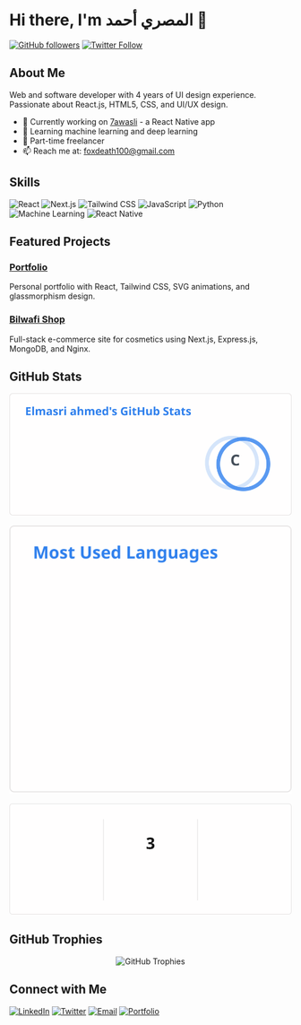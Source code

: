 # Hi there, I'm المصري أحمد 👋

[![GitHub followers](https://img.shields.io/github/followers/0asaca0rum0?label=Follow&style=social)](https://github.com/0asaca0rum0)
[![Twitter Follow](https://img.shields.io/twitter/follow/KARASUMA_RENYA1?style=social)](https://x.com/KARASUMA_RENYA1)

## About Me
Web and software developer with 4 years of UI design experience. Passionate about React.js, HTML5, CSS, and UI/UX design.
- 🔭 Currently working on [7awasli](https://github.com/0asaca0rum0) - a React Native app
- 🌱 Learning machine learning and deep learning
- 💼 Part-time freelancer
- 📫 Reach me at: [foxdeath100@gmail.com](mailto:foxdeath100@gmail.com)

## Skills
![React](https://img.shields.io/badge/-React-61DAFB?style=flat-square&logo=react&logoColor=white)
![Next.js](https://img.shields.io/badge/-Next.js-000000?style=flat-square&logo=next-dot-js&logoColor=white)
![Tailwind CSS](https://img.shields.io/badge/-Tailwind_CSS-38B2AC?style=flat-square&logo=tailwind-css&logoColor=white)
![JavaScript](https://img.shields.io/badge/-JavaScript-F7DF1E?style=flat-square&logo=javascript&logoColor=black)
![Python](https://img.shields.io/badge/-Python-3776AB?style=flat-square&logo=python&logoColor=white)
![Machine Learning](https://img.shields.io/badge/-Machine_Learning-FF6F00?style=flat-square&logo=machine-learning&logoColor=white)
![React Native](https://img.shields.io/badge/-React_Native-61DAFB?style=flat-square&logo=react&logoColor=white)

## Featured Projects
### [Portfolio](https://elmasri.pages.dev)
Personal portfolio with React, Tailwind CSS, SVG animations, and glassmorphism design.

### [Bilwafi Shop](https://bilwafi.shop)
Full-stack e-commerce site for cosmetics using Next.js, Express.js, MongoDB, and Nginx.

## GitHub Stats
<p align="center">
  <img src="github_stats.svg" alt="GitHub Stats" />
</p>
<p align="center">
  <img src="top_langs.svg" alt="Top Languages" />
</p>
<p align="center">
  <img src="github_streak.svg" alt="GitHub Streak" />
</p>

## GitHub Trophies
<p align="center">
  <img src="github_trophies.svg" alt="GitHub Trophies" />
</p>

## Connect with Me
[![LinkedIn](https://img.shields.io/badge/-LinkedIn-0077B5?style=flat-square&logo=linkedin&logoColor=white)](https://www.linkedin.com/in/ahmed-elmasri-149aa626b/)
[![Twitter](https://img.shields.io/badge/-Twitter-1DA1F2?style=flat-square&logo=twitter&logoColor=white)](https://x.com/KARASUMA_RENYA1)
[![Email](https://img.shields.io/badge/-Email-D14836?style=flat-square&logo=gmail&logoColor=white)](mailto:foxdeath100@gmail.com)
[![Portfolio](https://img.shields.io/badge/-Portfolio-000000?style=flat-square&logo=react&logoColor=white)](https://elmasri.pages.dev/)

